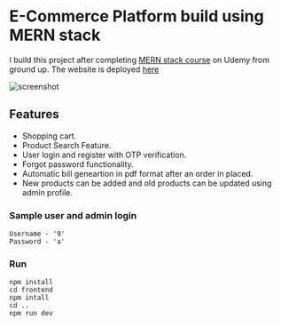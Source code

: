 # E-Commerce Platform build using MERN stack

I build this project after completing [MERN stack course](http://ude.my/UC-cb73cf2d-fdaf-41fb-9939-541f1df39487) on Udemy from ground up. The website is deployed [here](https://ecom-webapp.herokuapp.com/)

![screenshot](https://github.com/wraith-0/ecom-webapp/blob/master/uploads/Screenshot%202021-03-11%20133917.png)

## Features

- Shopping cart.
- Product Search Feature.
- User login and register with OTP verification.
- Forgot password functionality.
- Automatic bill geneartion in pdf format after an order in placed.
- New products can be added and old products can be updated using admin profile.

### Sample user and admin login

```
Username - '9'
Password - 'a'
```

### Run

```
npm install
cd frontend
npm intall
cd ..
npm run dev
```
